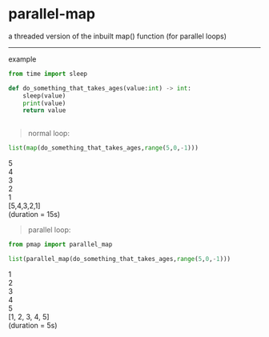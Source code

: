 # parallel-map
a threaded version of the inbuilt map() function (for parallel loops)

---
example
```python
from time import sleep

def do_something_that_takes_ages(value:int) -> int:
    sleep(value)
    print(value)
    return value
    
```

> normal loop:

```python
list(map(do_something_that_takes_ages,range(5,0,-1)))
```
5 <br />
4 <br />
3 <br />
2 <br />
1 <br />
[5,4,3,2,1] <br />
(duration = 15s)

> parallel loop:

```python
from pmap import parallel_map

list(parallel_map(do_something_that_takes_ages,range(5,0,-1)))
```
1 <br />
2 <br />
3 <br />
4 <br />
5 <br />
[1, 2, 3, 4, 5] <br />
(duration = 5s)
